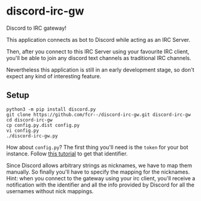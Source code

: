 # discord-irc-gw
Discord to IRC gateway!

This application connects as bot to Discord while acting as an IRC Server.

Then, after you connect to this IRC Server using your favourite IRC client, you'll be able to join any discord text channels as traditional IRC channels.

Nevertheless this application is still in an early development stage, so don't expect any kind of interesting feature.

## Setup

    python3 -m pip install discord.py
    git clone https://github.com/fcr--/discord-irc-gw.git discord-irc-gw
    cd discord-irc-gw
    cp config.py.dist config.py
    vi config.py
    ./discord-irc-gw.py

How about `config.py`? The first thing you'll need is the `token` for your bot instance. Follow [this tutorial](https://github.com/reactiflux/discord-irc/wiki/Creating-a-discord-bot-&-getting-a-token) to get that identifier.

Since Discord allows arbitrary strings as nicknames, we have to map them manually. So finally you'll have to specify the mapping for the nicknames. Hint: when you connect to the gateway using your irc client, you'll receive a notification with the identifier and all the info provided by Discord for all the usernames without nick mappings.
